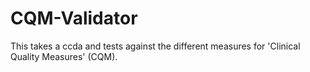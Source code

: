 # CQM-Validator
This takes a ccda and tests against the different measures for 'Clinical Quality Measures' (CQM).
